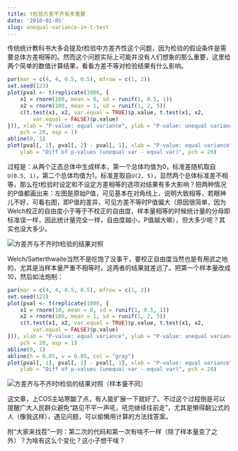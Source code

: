 ```yaml
---
title: t检验方差不齐有多重要
date: '2010-01-05'
slug: unequal-variance-in-t-test
---
```


传统统计教科书大多会提及t检验中方差齐性这个问题，因为检验的假设条件是需要总体方差相等的。然而这个问题实际上可能并没有人们想象的那么重要，这里给两个简单的数值计算结果，看看方差不等对检验结果有什么影响。

```r
par(mar = c(4, 4, 0.5, 0.5), mfrow = c(1, 2))
set.seed(123)
plot(pval <- t(replicate(1000, {
    x1 = rnorm(100, mean = 0, sd = runif(1, 0.5, 1))
    x2 = rnorm(100, mean = 1, sd = runif(1, 2, 5))
    c(t.test(x1, x2, var.equal = TRUE)$p.value, t.test(x1, x2,
        var.equal = FALSE)$p.value)
})), xlab = "P-value: equal variance", ylab = "P-value: unequal variance",
    pch = 20, asp = 1)
abline(0, 1)
plot(pval[, 1], pval[, 2] - pval[, 1], xlab = "P-value: equal variance",
    ylab = "Diff of p-values (unequal var - equal var)", pch = 20)
```

过程是：从两个正态总体中生成样本，第一个总体均值为0，标准差随机取自`U(0.5, 1)`，第二个总体均值为1，标准差取自`U(2, 5)`，显然两个总体标准差不相等，那么在t检验时设定和不设定方差相等的选项对结果有多大影响？把两种情况的P值都画出来：左图是原始P值，可见基本在对角线上，说明大致相等，若眼神儿不好，可看右图，即P值的差异，可见方差不等时P值偏大（原因很简单，因为Welch校正的自由度小于等于不校正的自由度，样本量相等的时候统计量的分母即标准误一样，因此统计量完全一样，自由度越小，P值越大嘛），但大多少呢？其实也没大多少。

![方差齐与不齐时t检验的结果对照](https://db.yihui.org/imgur/qbDNNBn.png)

Welch/Satterthwaite当然不是吃饱了没事干，要校正自由度当然也是有用武之地的，尤其是当样本量严重不相等时，这两者的结果就差远了。把第一个样本量改成10，然后如法炮制：

```r
par(mar = c(4, 4, 0.5, 0.5), mfrow = c(1, 2))
set.seed(123)
plot(pval <- t(replicate(1000, {
    x1 = rnorm(10, mean = 0, sd = runif(1, 0.5, 1))
    x2 = rnorm(100, mean = 1, sd = runif(1, 2, 5))
    c(t.test(x1, x2, var.equal = TRUE)$p.value, t.test(x1, x2,
        var.equal = FALSE)$p.value)
})), xlab = "P-value: equal variance", ylab = "P-value: unequal variance",
    pch = 20, asp = 1)
abline(0, 1)
abline(h = 0.05, v = 0.05, col = "gray")
plot(pval[, 1], pval[, 2] - pval[, 1], xlab = "P-value: equal variance",
    ylab = "Diff of p-values (unequal var - equal var)", pch = 20)
```

![方差齐与不齐时t检验的结果对照（样本量不同）](https://db.yihui.org/imgur/1daOT3m.png)

这文章，上COS主站寒酸了点，有人能扩展一下就好了。不过这个过程倒是可以提醒广大人民群众避免“路见不平一声吼，吼完继续往前走”，尤其是懒得翻公式的人（像我这样），遇见问题，可以偷懒用计算的方法找答案。

附“大家来找茬”一则：第二次的代码和第一次有啥不一样（除了样本量变了之外）？为啥有这么个变化？这小子想干啥？

